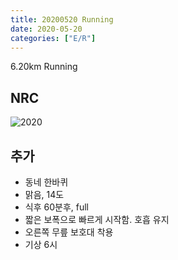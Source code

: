 ```yaml
---
title: 20200520 Running 
date: 2020-05-20
categories: ["E/R"]
---
```


6.20km Running

## NRC

![2020](/img/20200520.jpg)

## 추가

*   동네 한바퀴
*   맑음, 14도
*   식후 60분후, full
*   짧은 보폭으로 빠르게 시작함. 호흡 유지
*   오른쪽 무릎 보호대 착용
*   기상 6시
